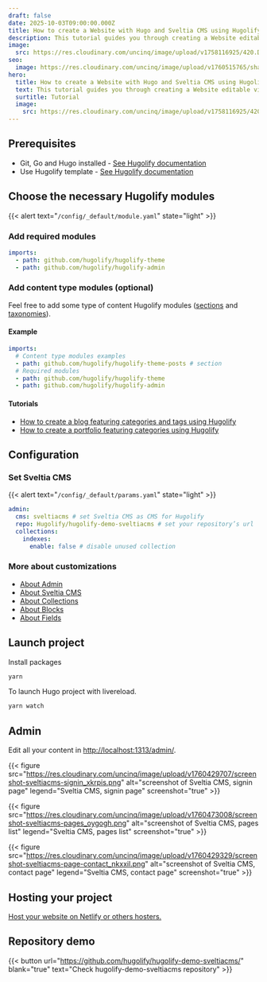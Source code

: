 ```yaml
---
draft: false
date: 2025-10-03T09:00:00.000Z
title: How to create a Website with Hugo and Sveltia CMS using Hugolify
description: This tutorial guides you through creating a Website editable via Sveltia CMS.
image:
  src: https://res.cloudinary.com/uncinq/image/upload/v1758116925/420.Dual-Monitor_xu2t2k.svg
seo:
  image: https://res.cloudinary.com/uncinq/image/upload/v1760515765/share-tuto-sveltiacms_vlubyb.png
hero:
  title: How to create a Website with Hugo and Sveltia CMS using Hugolify
  text: This tutorial guides you through creating a Website editable via Sveltia CMS.
  surtitle: Tutorial
  image:
    src: https://res.cloudinary.com/uncinq/image/upload/v1758116925/420.Dual-Monitor_xu2t2k.svg
---
```

## Prerequisites

* Git, Go and Hugo installed - [See Hugolify documentation](/docs/getting-started/prerequisites/)
* Use Hugolify template - [See Hugolify documentation](/docs/getting-started/install/)

## Choose the necessary Hugolify modules

{{< alert text="`/config/_default/module.yaml`" state="light" >}}

### Add required modules

```yaml
imports:
  - path: github.com/hugolify/hugolify-theme
  - path: github.com/hugolify/hugolify-admin
```

### Add content type modules (optional)

Feel free to add some type of content Hugolify modules ([sections](/docs/sections/) and [taxonomies](/docs/taxonomies/)).

#### Example

```yaml
imports:
  # Content type modules examples
  - path: github.com/hugolify/hugolify-theme-posts # section
  # Required modules
  - path: github.com/hugolify/hugolify-theme
  - path: github.com/hugolify/hugolify-admin
```

#### Tutorials

* [How to create a blog featuring categories and tags using Hugolify](how-to-create-a-blog-with-hugo-and-decap-cms-using-hugolify)
* [How to create a portfolio featuring categories using Hugolify](how-to-create-a-portfolio-with-hugo-and-decap-cms-using-hugolify)


## Configuration

### Set Sveltia CMS

{{< alert text="`/config/_default/params.yaml`" state="light" >}}

```yml
admin:
  cms: sveltiacms # set Sveltia CMS as CMS for Hugolify
  repo: Hugolify/hugolify-demo-sveltiacms # set your repository’s url
  collections:
    indexes:
      enable: false # disable unused collection
```

### More about customizations

- [About Admin](/docs/cms/admin/setup/)
- [About Sveltia CMS](/docs/cms/admin/cms/sveltia-cms/)
- [About Collections](/docs/cms/admin/collections/)
- [About Blocks](/docs/cms/admin/blocks/)
- [About Fields](/docs/cms/admin/fields/)

## Launch project

Install packages

```bash
yarn
```

To launch Hugo project with livereload.

```bash
yarn watch
```

## Admin

Edit all your content in <http://localhost:1313/admin/>.

{{< figure src="https://res.cloudinary.com/uncinq/image/upload/v1760429707/screenshot-sveltiacms-signin_xkrpis.png" alt="screenshot of Sveltia CMS, signin page" legend="Sveltia CMS, signin page" screenshot="true" >}}

{{< figure src="https://res.cloudinary.com/uncinq/image/upload/v1760473008/screenshot-sveltiacms-pages_oygogh.png" alt="screenshot of Sveltia CMS, pages list" legend="Sveltia CMS, pages list" screenshot="true" >}}

{{< figure src="https://res.cloudinary.com/uncinq/image/upload/v1760429329/screenshot-sveltiacms-page-contact_nkxxil.png" alt="screenshot of Sveltia CMS, contact page" legend="Sveltia CMS, contact page" screenshot="true" >}}


## Hosting your project

[Host your website on Netlify or others hosters.](/docs/getting-started/hosting/)

## Repository demo

{{< button url="https://github.com/hugolify/hugolify-demo-sveltiacms/" blank="true" text="Check hugolify-demo-sveltiacms repository" >}}
